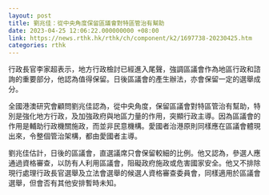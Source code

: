 ```yaml
---
layout: post
title: 劉兆佳：從中央角度保留區議會對特區管治有幫助
date: 2023-04-25 12:06:22.000000000 +08:00
link: https://news.rthk.hk/rthk/ch/component/k2/1697738-20230425.htm
categories: rthk
---
```


行政長官李家超表示，地方行政檢討已經進入尾聲，強調區議會作為地區行政和諮詢的重要部分，他認為值得保留。日後區議會的產生辦法，亦會保留一定的選舉成分。

全國港澳研究會顧問劉兆佳認為，從中央角度，保留區議會對特區管治有幫助，特別是強化地方行政，及加強政府與地區力量的作用，突顯行政主導。因為區議會的作用是輔助行政機關施政，而並非民意機構。愛國者治港原則同樣應在區議會體現出來，令整個管治架構，都由愛國者主導。

劉兆佳估計，日後的區議會，直選議席只會保留較細的比例。他又認為，參選人應通過資格審查，以防有人利用區議會，阻礙政府施政或危害國家安全。他又不排除現行處理行政長官選舉及立法會選舉的候選人資格審查委員會，同樣適用於區議會選舉，但會否有其他安排暫時未知。
